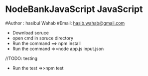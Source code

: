 # NodeBankJavaScript  JavaScript
#Author : hasibul Wahab
#Email: hasib.wahab@gmail.com
* Download  soruce
* open cmd in soruce directory 
* Run the command ==> npm install
* Run the command =>>node app.js input.json

//TODO: testing
* Run the test =>>npm test
